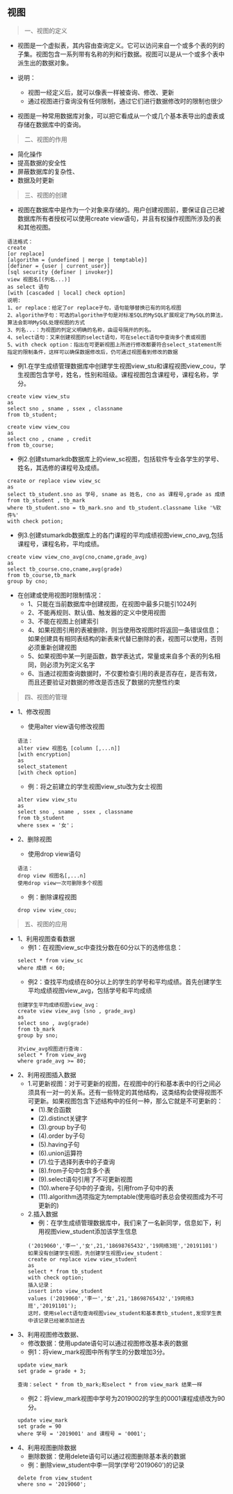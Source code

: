 ## 视图
>一、视图的定义
- 视图是一个虚拟表，其内容由查询定义。它可以访问来自一个或多个表的列的子集。视图包含一系列带有名称的列和行数据。视图可以是从一个或多个表中派生出的数据对象。

- 说明：
    - 视图一经定义后，就可以像表一样被查询、修改、更新
    - 通过视图进行查询没有任何限制，通过它们进行数据修改时的限制也很少

- 视图是一种常用数据库对象，可以把它看成从一个或几个基本表导出的虚表或存储在数据库中的查询。

> 二、视图的作用
- 简化操作
- 提高数据的安全性
- 屏蔽数据库的复杂性、
- 数据及时更新

>三、视图的创建
- 视图在数据库中是作为一个对象来存储的。用户创建视图前，要保证自己已被数据库所有者授权可以使用create view语句，并且有权操作视图所涉及的表和其他视图。

```
语法格式：
create 
[or replace]
[algorithm = {undefined | merge | temptable}]
[definer = {user | current_user}]
[sql security {definer | invoker}]
view 视图名[(列名...)]
as select 语句
[with [cascaded | local] check option]
说明:
1、or replace：给定了or replace子句，语句能够替换已有的同名视图
2、algorithm子句：可选的algorithm子句是对标准SQL的MySQL扩展规定了MySQL的算法，算法会影响MySQL处理视图的方式
3、列名...：为视图的列定义明确的名称，由逗号隔开的列名。
4、select语句：又来创建视图的select语句，可在select语句中查询多个表或视图
5、with check option：指出在可更新视图上所进行修改都要符合select_statement所指定的限制条件，这样可以确保数据修改后，仍可通过视图看到修改的数据
```

- 例1.在学生成绩管理数据库中创建学生视图view_stu和课程视图view_cou，学生视图包含学号，姓名，性别和班级。课程视图包含课程号，课程名称，学分。
```
create view view_stu
as 
select sno , sname , ssex , classname
from tb_student;

create view view_cou
as
select cno , cname , credit
from tb_course;
```

- 例2.创建stumarkdb数据库上的view_sc视图，包括软件专业各学生的学号、姓名，其选修的课程号及成绩。
```
create or replace view view_sc
as
select tb_student.sno as 学号, sname as 姓名, cno as 课程号,grade as 成绩
from tb_student , tb_mark
where tb_student.sno = tb_mark.sno and tb_student.classname like '%软件%'
with check potion;
```

- 例3.创建stumarkdb数据库上的各门课程的平均成绩视图view_cno_avg,包括课程号，课程名称，平均成绩。
```
create view view_cno_avg(cno,cname,grade_avg)
as
select tb_course.cno,cname,avg(grade) 
from tb_course,tb_mark
group by cno;
```

- 在创建或使用视图时限制情况：
    - 1、只能在当前数据库中创建视图，在视图中最多只能引1024列
    - 2、不能再规则、默认值、触发器的定义中使用视图
    - 3、不能在视图上创建索引
    - 4、如果视图引用的表被删除，则当使用改视图时将返回一条错误信息；如果创建具有相同表结构的新表来代替已删除的表，视图可以使用，否则必须重新创建视图
    - 5、如果视图中某一列是函数，数学表达式，常量或来自多个表的列名相同，则必须为列定义名字
    - 6、当通过视图查询数据时，不仅要检查引用的表是否存在，是否有效，而且还要验证对数据的修改是否违反了数据的完整性约束

>四、视图的管理
- 1、修改视图
    - 使用alter view语句修改视图
    ```
    语法：
    alter view 视图名 [column [,...n]]
    [with encryption]
    as 
    select_statement
    [with check option]
    ```

    - 例：将之前建立的学生视图view_stu改为女士视图
    ```
    alter view view_stu
    as 
    select sno , sname , ssex , classname
    from tb_student
    where ssex = '女'；
    ```

- 2、删除视图
    - 使用drop view语句
    ```
    语法：
    drop view 视图名[,...n]
    使用drop view一次可删除多个视图
    ```

    - 例：删除课程视图
    ```
    drop view view_cou;
    ```

>五、视图的应用
- 1、利用视图查看数据
    - 例1：在视图view_sc中查找分数在60分以下的选修信息：
    ```
    select * from view_sc
    where 成绩 < 60;
    ```
    - 例2：查找平均成绩在80分以上的学生的学号和平均成绩。首先创建学生平均成绩视图view_avg，包括学号和平均成绩
    ```
    创建学生平均成绩视图view_avg：
    create view view_avg (sno , grade_avg)
    as
    select sno , avg(grade) 
    from tb_mark
    group by sno;
    ```
    ```
    对view_avg视图进行查询：
    select * from view_avg
    where grade_avg >= 80;
    ```
- 2、利用视图插入数据
    - 1.可更新视图：对于可更新的视图，在视图中的行和基本表中的行之间必须具有一对一的关系。还有一些特定的其他结构，这类结构会使得视图不可更新。如果视图包含下述结构中的任何一种，那么它就是不可更新的：
        - (1).聚合函数
        - (2).distinct关键字
        - (3).group by子句
        - (4).order by子句
        - (5).having子句
        - (6).union运算符
        - (7).位于选择列表中的子查询
        - (8).from子句中包含多个表
        - (9).select语句引用了不可更新视图
        - (10).where子句中的子查询，引用from子句中的表
        - (11).algorithm选项指定为temptable(使用临时表总会使视图成为不可更新的)
    - 2.插入数据
        - 例：在学生成绩管理数据库中，我们来了一名新同学，信息如下，利用视图view_student添加该学生信息
        ```
        ('2019060','李一','女',21,'18698765432','19网络3班','20191101')
        如果没有创建学生视图，先创建学生视图view_student：
        create or replace view view_student
        as
        select * from tb_student
        with check option;
        插入记录：
        insert into view_student
        values ('2019060','李一','女',21,'18698765432','19网络3班','20191101');
        这时，使用select语句查询视图view_student和基本表tb_student,发现学生表中该记录已经被添加进去
        ```
- 3、利用视图修改数据、
    - 修改数据：使用update语句可以通过视图修改基本表的数据
    - 例1：将view_mark视图中所有学生的分数增加3分。
    ```
    update view_mark
    set grade = grade + 3;

    查询：select * from tb_mark;和select * from view_mark 结果一样
    ```
    - 例2：将view_mark视图中学号为2019002的学生的0001课程成绩改为90分。
    ```
    update view_mark
    set grade = 90
    where 学号 = '2019001' and 课程号 = '0001';
    ```
- 4、利用视图删除数据
    - 删除数据：使用delete语句可以通过视图删除基本表的数据
    - 例：删除view_student中李一同学(学号'2019060')的记录
    ```
    delete from view_student
    where sno = '2019060';
    ```
